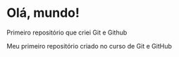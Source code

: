 # Olá, mundo!
 Primeiro repositório que criei Git e Github

Meu primeiro repositório criado no curso de Git e GitHub